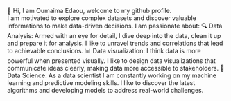 👋 Hi, I am Oumaima Edaou, welcome to my github profile. \
I am motivated to explore complex datasets and discover valuable informations to make data-driven decisions. I am passionate about:
🔍 Data Analysis: Armed with an eye for detail, I dive deep into the data, clean it up and prepare it for analysis. I like to unravel trends and correlations that lead to achievable conclusions.
📊 Data visualization: I think data is more powerful when presented visually. I like to design data visualizations that communicate ideas clearly, making data more accessible to stakeholders.
🤖 Data Science: As a data scientist I am constantly working on my machine learning and predictive modeling skills. I like to discover the latest algorithms and developing models to address real-world challenges.

<!---
oumaima1220/oumaima1220 is a ✨ special ✨ repository because its `README.md` (this file) appears on your GitHub profile.
You can click the Preview link to take a look at your changes.
--->

